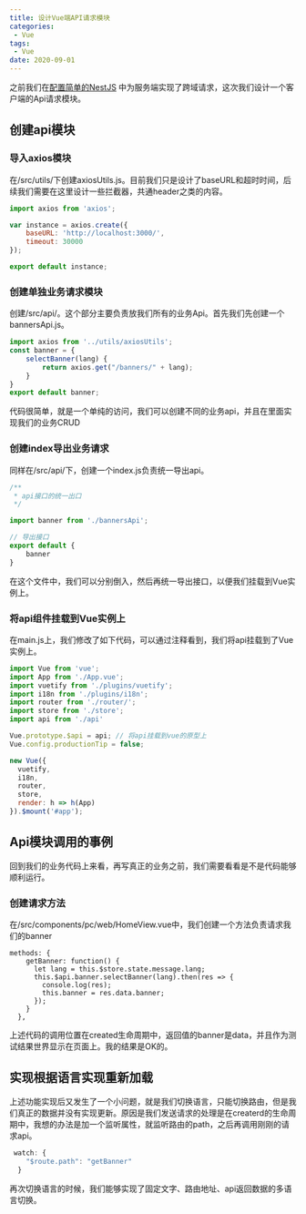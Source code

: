 ```yaml
---
title: 设计Vue端API请求模块
categories: 
 - Vue
tags:
 - Vue
date: 2020-09-01
---
```



之前我们在[配置简单的NestJS](https://www.liuyang19900520.com/subject/jcaiot/nestjs-starter.html) 中为服务端实现了跨域请求，这次我们设计一个客户端的Api请求模块。

## 创建api模块
### 导入axios模块
在/src/utils/下创建axiosUtils.js。目前我们只是设计了baseURL和超时时间，后续我们需要在这里设计一些拦截器，共通header之类的内容。
```js
import axios from 'axios';

var instance = axios.create({
    baseURL: 'http://localhost:3000/',
    timeout: 30000
});

export default instance;
```

### 创建单独业务请求模块
创建/src/api/。这个部分主要负责放我们所有的业务Api。首先我们先创建一个bannersApi.js。
```js
import axios from '../utils/axiosUtils';
const banner = {
    selectBanner(lang) {
        return axios.get("/banners/" + lang);
    }
}
export default banner;
```
代码很简单，就是一个单纯的访问，我们可以创建不同的业务api，并且在里面实现我们的业务CRUD

### 创建index导出业务请求
同样在/src/api/下，创建一个index.js负责统一导出api。
```js
/** 
 * api接口的统一出口
 */

import banner from './bannersApi';

// 导出接口
export default {
    banner
}
```
在这个文件中，我们可以分别倒入，然后再统一导出接口，以便我们挂载到Vue实例上。

### 将api组件挂载到Vue实例上
在main.js上，我们修改了如下代码，可以通过注释看到，我们将api挂载到了Vue实例上。
```js
import Vue from 'vue';
import App from './App.vue';
import vuetify from './plugins/vuetify';
import i18n from './plugins/i18n';
import router from './router/';
import store from './store';
import api from './api'

Vue.prototype.$api = api; // 将api挂载到vue的原型上
Vue.config.productionTip = false;

new Vue({
  vuetify,
  i18n,
  router,
  store,
  render: h => h(App)
}).$mount('#app');
```

## Api模块调用的事例
回到我们的业务代码上来看，再写真正的业务之前，我们需要看看是不是代码能够顺利运行。
### 创建请求方法
在/src/components/pc/web/HomeView.vue中，我们创建一个方法负责请求我们的banner
```Js 
methods: {
    getBanner: function() {
      let lang = this.$store.state.message.lang;
      this.$api.banner.selectBanner(lang).then(res => {
        console.log(res);
        this.banner = res.data.banner;
      });
    }
  },
```
上述代码的调用位置在created生命周期中，返回值的banner是data，并且作为测试结果世界显示在页面上。我的结果是OK的。

## 实现根据语言实现重新加载
上述功能实现后又发生了一个小问题，就是我们切换语言，只能切换路由，但是我们真正的数据并没有实现更新。原因是我们发送请求的处理是在createrd的生命周期中，我想的办法是加一个监听属性，就监听路由的path，之后再调用刚刚的请求api。
```js
 watch: {
    "$route.path": "getBanner"
  }
```
再次切换语言的时候，我们能够实现了固定文字、路由地址、api返回数据的多语言切换。
















